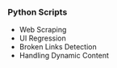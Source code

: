 ### Python Scripts

- Web Scraping
- UI Regression
- Broken Links Detection
- Handling Dynamic Content